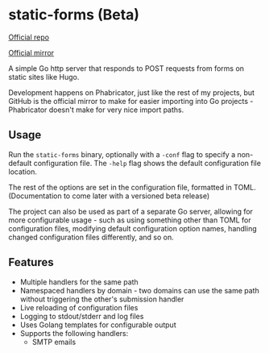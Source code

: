 # static-forms (Beta)

[Official repo](https://git.shadow53.com/BluestNight/static-forms/)

[Official mirror](https://github.com/BluestNight/static-forms/)

A simple Go http server that responds to POST requests from forms on static
sites like Hugo.

Development happens on Phabricator, just like the rest of my projects, but
GitHub is the official mirror to make for easier importing into Go projects -
Phabricator doesn't make for very nice import paths.

## Usage

Run the `static-forms` binary, optionally with a `-conf` flag to specify a
non-default configuration file. The `-help` flag shows the default
configuration file location.

The rest of the options are set in the configuration file, formatted in TOML.
(Documentation to come later with a versioned beta release)

The project can also be used as part of a separate Go server, allowing for
more configurable usage - such as using something other than TOML for
configuration files, modifying default configuration option names, handling
changed configuration files differently, and so on.

## Features

- Multiple handlers for the same path
- Namespaced handlers by domain - two domains can use the same path without
  triggering the other's submission handler
- Live reloading of configuration files
- Logging to stdout/stderr and log files
- Uses Golang templates for configurable output
- Supports the following handlers:
    - SMTP emails
